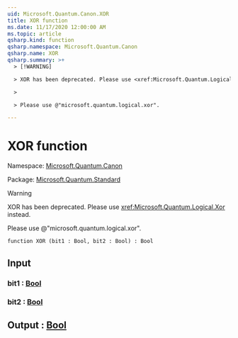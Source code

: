 ```yaml
---
uid: Microsoft.Quantum.Canon.XOR
title: XOR function
ms.date: 11/17/2020 12:00:00 AM
ms.topic: article
qsharp.kind: function
qsharp.namespace: Microsoft.Quantum.Canon
qsharp.name: XOR
qsharp.summary: >+
  > [!WARNING]

  > XOR has been deprecated. Please use <xref:Microsoft.Quantum.Logical.Xor> instead.

  >

  > Please use @"microsoft.quantum.logical.xor".

---
```


# XOR function

Namespace: [Microsoft.Quantum.Canon](xref:Microsoft.Quantum.Canon)

Package: [Microsoft.Quantum.Standard](https://nuget.org/packages/Microsoft.Quantum.Standard)


> [!WARNING]
> XOR has been deprecated. Please use <xref:Microsoft.Quantum.Logical.Xor> instead.
>
> Please use @"microsoft.quantum.logical.xor".



```qsharp
function XOR (bit1 : Bool, bit2 : Bool) : Bool
```


## Input

### bit1 : [Bool](xref:microsoft.quantum.lang-ref.bool)




### bit2 : [Bool](xref:microsoft.quantum.lang-ref.bool)





## Output : [Bool](xref:microsoft.quantum.lang-ref.bool)

